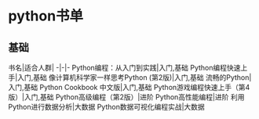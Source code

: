 # python书单

## 基础

书名|适合人群|
-|-|-
Python编程：从入门到实践|入门,基础
Python编程快速上手|入门,基础
像计算机科学家一样思考Python (第2版)|入门,基础
流畅的Python|入门,基础
Python Cookbook 中文版|入门,基础
Python游戏编程快速上手（第4版）|入门,基础
Python高级编程（第2版）|进阶
Python高性能编程|进阶
利用Python进行数据分析|大数据
Python数据可视化编程实战|大数据




